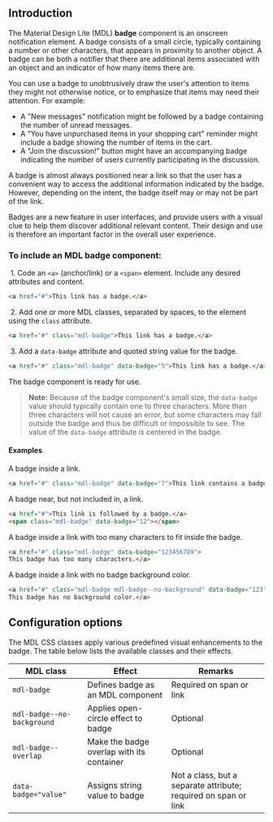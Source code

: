 ## Introduction

The Material Design Lite (MDL) **badge** component is an onscreen notification element. A badge consists of a small circle, typically containing a number or other characters, that appears in proximity to another object. A badge can be both a notifier that there are additional items associated with an object and an indicator of how many items there are.

You can use a badge to unobtrusively draw the user's attention to items they might not otherwise notice, or to emphasize that items may need their attention. For example:

* A "New messages" notification might be followed by a badge containing the number of unread messages.
* A "You have unpurchased items in your shopping cart" reminder might include a badge showing the number of items in the cart.
* A "Join the discussion!" button might have an accompanying badge indicating the number of users currently participating in the discussion.

A badge is almost always positioned near a link so that the user has a convenient way to access the additional information indicated by the badge. However, depending on the intent, the badge itself may or may not be part of the link.

Badges are a new feature in user interfaces, and provide users with a visual clue to help them discover additional relevant content. Their design and use is therefore an important factor in the overall user experience.

### To include an MDL **badge** component:

&nbsp;1. Code  an `<a>` (anchor/link) or a `<span>` element. Include any desired attributes and content.
```html
<a href="#">This link has a badge.</a>
```
&nbsp;2. Add one or more MDL classes, separated by spaces, to the element using the `class` attribute.
```html
<a href="#" class="mdl-badge">This link has a badge.</a>
```
&nbsp;3. Add a `data-badge` attribute and quoted string value for the badge.
```html
<a href="#" class="mdl-badge" data-badge="5">This link has a badge.</a>
```

The badge component is ready for use.

>**Note:** Because of the badge component's small size, the `data-badge` value should typically contain one to three characters. More than three characters will not cause an error, but some characters may fall outside the badge and thus be difficult or impossible to see. The value of the `data-badge` attribute is centered in the badge.

#### Examples

A badge inside a link.
```html
<a href="#" class="mdl-badge" data-badge="7">This link contains a badge.</a>
```

A badge near, but not included in, a link.
```html
<a href="#">This link is followed by a badge.</a>
<span class="mdl-badge" data-badge="12"></span>
```

A badge inside a link with too many characters to fit inside the badge.
```html
<a href="#" class="mdl-badge" data-badge="123456789">
This badge has too many characters.</a>
```

A badge inside a link with no badge background color.
```html
<a href="#" class="mdl-badge mdl-badge--no-background" data-badge="123">
This badge has no background color.</a>
```

## Configuration options

The MDL CSS classes apply various predefined visual enhancements to the badge. The table below lists the available classes and their effects.

| MDL class | Effect | Remarks |
|-----------|--------|---------|
| `mdl-badge` | Defines badge as an MDL component | Required on span or link |
| `mdl-badge--no-background` | Applies open-circle effect to badge | Optional |
| `mdl-badge--overlap` | Make the badge overlap with its container | Optional |
| `data-badge="value"` | Assigns string value to badge | Not a class, but a separate attribute; required on span or link |
